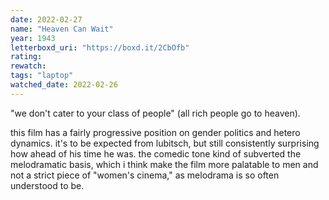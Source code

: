 ```yaml
---
date: 2022-02-27
name: "Heaven Can Wait"
year: 1943
letterboxd_uri: "https://boxd.it/2CbOfb"
rating: 
rewatch: 
tags: "laptop"
watched_date: 2022-02-26
---
```


"we don't cater to your class of people" (all rich people go to heaven).

this film has a fairly progressive position on gender politics and hetero dynamics. it's to be expected from lubitsch, but still consistently surprising how ahead of his time he was. the comedic tone kind of subverted the melodramatic basis, which i think make the film more palatable to men and not a strict piece of "women's cinema," as melodrama is so often understood to be.
